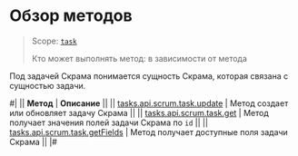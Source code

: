 # Обзор методов

> Scope: [`task`](../../../scopes/permissions.md)
>
> Кто может выполнять метод: в зависимости от метода

Под задачей Скрама понимается сущность Скрама, которая связана с сущностью задачи. 

#|
|| **Метод** | **Описание** ||
|| [tasks.api.scrum.task.update](./tasks-api-scrum-task-update.md) | Метод создает или обновляет задачу Скрама ||
|| [tasks.api.scrum.task.get](./tasks-api-scrum-task-get.md) | Метод получает значения полей задачи Скрама по `id` ||
|| [tasks.api.scrum.task.getFields](./tasks-api-scrum-task-get-fields.md) | Метод получает доступные поля задачи Скрама ||
|#